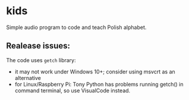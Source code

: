 # kids

Simple audio program to code and teach Polish alphabet.

## Realease issues:

The code uses `getch` library:
 - it may not work under Windows 10+; consider using msvcrt as an alternative
 - for Linux/Raspberry Pi: Tony Python has problems running getch() in command terminal, so use VisualCode instead.

 